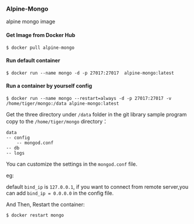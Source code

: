 ### Alpine-Mongo

alpine mongo image

#### Get Image from Docker Hub

```
$ docker pull alpine-mongo
```

#### Run default container

```
$ docker run --name mongo -d -p 27017:27017  alpine-mongo:latest
```

#### Run a container by yourself config

```
$ docker run --name mongo --restart=always -d -p 27017:27017 -v /home/tiger/mongo:/data alpine-mongo:latest
```

Get the three directory under `/data` folder in the git library sample program copy to the `/home/tiger/mongo` directory：

```
data
-- config
    -- mongod.conf
-- db
-- logs
```

You can customize the settings in the `mongod.conf` file.

eg:

default `bind_ip` is `127.0.0.1`, if you want to connect from remote server,you can add `bind_ip = 0.0.0.0` in the config file.

And Then, Restart the container:

```
$ docker restart mongo
```
